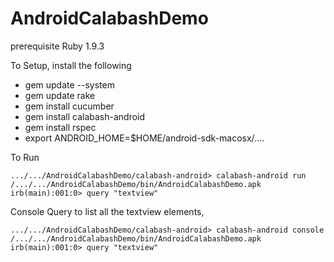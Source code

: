 AndroidCalabashDemo
===================

prerequisite
Ruby 1.9.3

To Setup, install the following 

- gem update --system
- gem update rake
- gem install cucumber
- gem install calabash-android
- gem install rspec
- export ANDROID_HOME=$HOME/android-sdk-macosx/....


To Run

    .../.../AndroidCalabashDemo/calabash-android> calabash-android run /.../.../AndroidCalabashDemo/bin/AndroidCalabashDemo.apk 
    irb(main):001:0> query "textview"

Console 
Query to list all the textview elements,

    .../.../AndroidCalabashDemo/calabash-android> calabash-android console /.../.../AndroidCalabashDemo/bin/AndroidCalabashDemo.apk 
    irb(main):001:0> query "textview"

